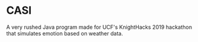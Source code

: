 # CASI

A very rushed Java program made for UCF's KnightHacks 2019 hackathon that simulates emotion based on weather data.
